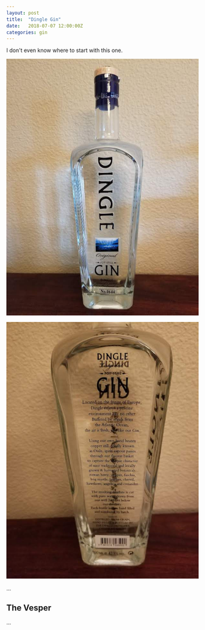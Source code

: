 ```yaml
---
layout: post
title:  "Dingle Gin"
date:   2018-07-07 12:00:00Z
categories: gin
---
```

I don't even know where to start with this one.

![Dingle Gin, front](/pics/dingle-1.jpg)

![Dingle Gin, back](/pics/dingle-2.jpg)

...

## The Vesper
...
